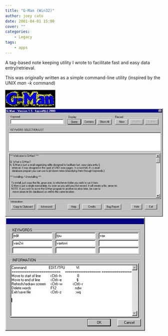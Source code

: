 ```yaml
---
title: "G-Man (Win32)"
author: joey cato
date: 2001-04-01 15:00
cover: ""
categories:
    - Legacy
tags:
    - apps
---
```


A tag-based note keeping utility I wrote to facilitate fast and easy data entry/retrieval.

This was originally written as a simple command-line utility (inspired by the UNIX _man -k_ command)

<img src="gman.gif" style="width:160px" />

<img src="gmanscr.jpg" style="width:687px" />

<img src="gmandlg.jpg" style="width:447px" />
<br>

